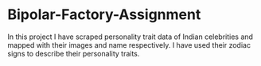 # Bipolar-Factory-Assignment
In this project I have scraped personality trait data of Indian celebrities and mapped with their images and name respectively. I have used their zodiac signs to describe their personality traits.
